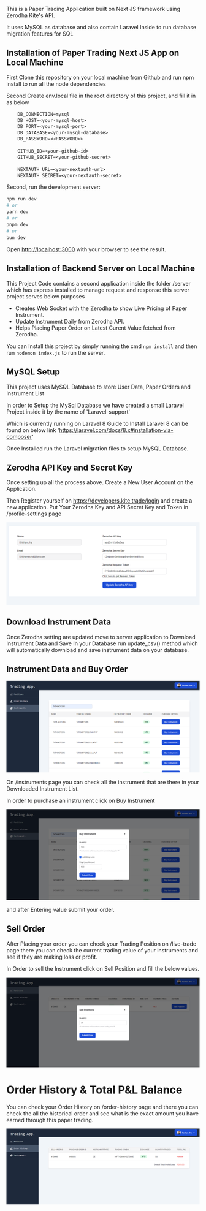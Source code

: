 This is a Paper Trading Application built on Next JS framework using Zerodha Kite's API.

It uses MySQL as database and also contain Laravel Inside to run database migration features for SQL

## Installation of Paper Trading Next JS App on Local Machine

First Clone this repository on your local machine from Github and run npm install to run all the node dependencies

Second Create env.local file in the root directory of this project, and fill it in as below

        DB_CONNECTION=mysql
        DB_HOST=<your-mysql-host>
        DB_PORT=<your-mysql-port>
        DB_DATABASE=<your-mysql-database>
        DB_PASSWORD=<<PASSWORD>>

        GITHUB_ID=<your-github-id>
        GITHUB_SECRET=<your-github-secret>

        NEXTAUTH_URL=<your-nextauth-url>
        NEXTAUTH_SECRET=<your-nextauth-secret>

Second, run the development server:

```bash
npm run dev
# or
yarn dev
# or
pnpm dev
# or
bun dev
```

Open [http://localhost:3000](http://localhost:3000) with your browser to see the result.

## Installation of Backend Server on Local Machine

This Project Code contains a second application inside the folder /server which has express installed to manage request and response
this server project serves below purposes

* Creates Web Socket with the Zerodha to show Live Pricing of Paper Instrument.
* Update Instrument Daily from Zerodha API.
* Helps Placing Paper Order on Latest Curent Value fetched from Zerodha.

You can Install this project by simply running the cmd `npm install` and then run `nodemon index.js` to run the server.


## MySQL Setup

This project uses MySQL Database to store User Data, Paper Orders and Instrument List

In order to Setup the MySql Database we have created a small Laravel Project inside it by the name of 'Laravel-support'

Which is currently running on Laravel 8 Guide to Install Laravel 8 can be found on below link 
'https://laravel.com/docs/8.x#installation-via-composer'


Once Installed run the Laravel migration files to setup MySQL Database. 


## Zerodha API Key and Secret Key

Once setting up all the process above. Create a New User Account on the Application. 

Then Register yourself on https://developers.kite.trade/login 
and create a new application. Put Your Zerodha Key and API Secret Key and Token in /profile-settings page

![alt text](image.png)


## Download Instrument Data

Once Zerodha setting are updated move to server application to Download Instrument Data and Save In your Database run update_csv() method which will automatically download and save instrument data on your database.


## Instrument Data and Buy Order

![alt text](image-1.png)

On /instruments page you can check all the instrument that are there in your Downloaded Instrument List.

In order to purchase an instrument click on Buy Instrument

![alt text](image-3.png)

and after Entering value submit your order.



## Sell Order
After Placing your order you can check your Trading Position
on /live-trade page there you can check the current trading value of your instruments and see if they are making loss or profit.

In Order to sell the Instrument click on Sell Position and fill the below values.

![alt text](image-4.png)

# Order History & Total P&L Balance
You can check your Order History on /order-history page and there you can check the all the historical order and see what is the exact amount you have earned through this paper trading.

![alt text](image-5.png)